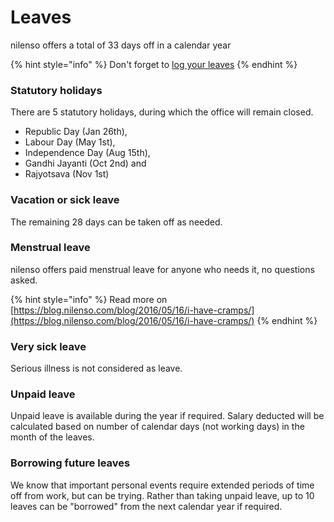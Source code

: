 # Leaves

nilenso offers a total of 33 days off in a calendar year

{% hint style="info" %}
Don't forget to [log your leaves](https://app.gitbook.com/@nilenso/s/playbook/process/company/leaves)
{% endhint %}

### Statutory holidays

There are 5 statutory holidays, during which the office will remain closed.

* Republic Day \(Jan 26th\), 
* Labour Day \(May 1st\),
* Independence Day \(Aug 15th\), 
* Gandhi Jayanti \(Oct 2nd\) and 
* Rajyotsava \(Nov 1st\) 

### Vacation or sick leave

The remaining 28 days can be taken off as needed.

### Menstrual leave

nilenso offers paid menstrual leave for anyone who needs it, no questions asked.

{% hint style="info" %}
Read more on [https://blog.nilenso.com/blog/2016/05/16/i-have-cramps/](https://blog.nilenso.com/blog/2016/05/16/i-have-cramps/)
{% endhint %}

### Very sick leave

Serious illness is not considered as leave.

### Unpaid leave

Unpaid leave is available during the year if required. Salary deducted will be calculated based on number of calendar days \(not working days\) in the month of the leaves.

### Borrowing future leaves

We know that important personal events require extended periods of time off from work, but can be trying. Rather than taking unpaid leave, up to 10 leaves can be "borrowed" from the next calendar year if required.

